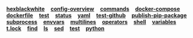 **[hexblackwhite](colors/hexblackwhite.md)**&nbsp;&nbsp;&nbsp;
**[config-overview](devops/circleci/config-overview.md)**&nbsp;&nbsp;&nbsp;
**[commands](docker/commands.md)**&nbsp;&nbsp;&nbsp;
**[docker-compose](docker/docker-compose.md)**&nbsp;&nbsp;&nbsp;
**[dockerfile](docker/dockerfile.md)**&nbsp;&nbsp;&nbsp;
**[test](git/test.md)**&nbsp;&nbsp;&nbsp;
**[status](git/cmds/status.md)**&nbsp;&nbsp;&nbsp;
**[yaml](langs/yaml.md)**&nbsp;&nbsp;&nbsp;
**[test-github](markdown/test-github.md)**&nbsp;&nbsp;&nbsp;
**[publish-pip-package](python/publish-pip-package.md)**&nbsp;&nbsp;&nbsp;
**[subprocess](python/subprocess.md)**&nbsp;&nbsp;&nbsp;
**[envvars](shells/envvars.md)**&nbsp;&nbsp;&nbsp;
**[multilines](shells/multilines.md)**&nbsp;&nbsp;&nbsp;
**[operators](shells/operators.md)**&nbsp;&nbsp;&nbsp;
**[shell](shells/shell.md)**&nbsp;&nbsp;&nbsp;
**[variables](shells/variables.md)**&nbsp;&nbsp;&nbsp;
**[t.lock](test/t.lock.md)**&nbsp;&nbsp;&nbsp;
**[find](unix/find.md)**&nbsp;&nbsp;&nbsp;
**[ls](unix/ls.md)**&nbsp;&nbsp;&nbsp;
**[sed](unix/sed.md)**&nbsp;&nbsp;&nbsp;
**[test](unix/unix2/test.md)**&nbsp;&nbsp;&nbsp;
**[python](vscode/settings/python.md)**&nbsp;&nbsp;&nbsp;